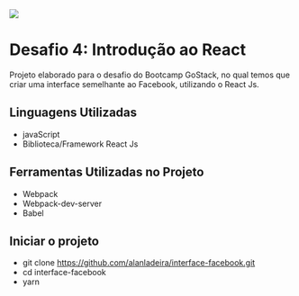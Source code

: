 <img src="https://camo.githubusercontent.com/8c13dc2618dbd7f76d1d574350b98fdee1335ce5/68747470733a2f2f726f636b6574736561742d63646e2e73332d73612d656173742d312e616d617a6f6e6177732e636f6d2f626f6f7463616d702d6865616465722e706e67" />

# Desafio 4: Introdução ao React
Projeto elaborado para o desafio do Bootcamp GoStack, no qual temos que criar uma interface semelhante ao Facebook, utilizando o React Js.

## Linguagens Utilizadas
- javaScript 
- Biblioteca/Framework React Js

## Ferramentas Utilizadas no Projeto
- Webpack
- Webpack-dev-server
- Babel

## Iniciar o projeto
- git clone https://github.com/alanladeira/interface-facebook.git
- cd interface-facebook
- yarn
